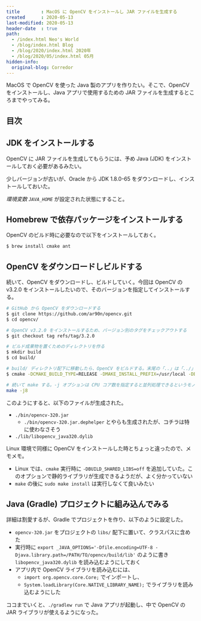 ```yaml
---
title        : MacOS に OpenCV をインストールし JAR ファイルを生成する
created      : 2020-05-13
last-modified: 2020-05-13
header-date  : true
path:
  - /index.html Neo's World
  - /blog/index.html Blog
  - /blog/2020/index.html 2020年
  - /blog/2020/05/index.html 05月
hidden-info:
  original-blog: Corredor
---
```


MacOS で OpenCV を使った Java 製のアプリを作りたい。そこで、OpenCV をインストールし、Java アプリで使用するための JAR ファイルを生成するところまでやってみる。

## 目次

## JDK をインストールする

OpenCV に JAR ファイルを生成してもらうには、予め Java (JDK) をインストールしておく必要があるみたい。

少しバージョンが古いが、Oracle から JDK 1.8.0-65 をダウンロードし、インストールしておいた。

*環境変数 `JAVA_HOME`* が設定された状態にすること。

## Homebrew で依存パッケージをインストールする

OpenCV のビルド時に必要なので以下をインストールしておく。

```bash
$ brew install cmake ant
```

## OpenCV をダウンロードしビルドする

続いて、OpenCV をダウンロードし、ビルドしていく。今回は OpenCV の v3.2.0 をインストールしたいので、そのバージョンを指定してインストールする。

```bash
# GitHub から OpenCV をダウンロードする
$ git clone https://github.com/ar90n/opencv.git
$ cd opencv/

# OpenCV v3.2.0 をインストールするため、バージョン別のタグをチェックアウトする
$ git checkout tag refs/tag/3.2.0

# ビルド成果物を置くためのディレクトリを作る
$ mkdir build
$ cd build/

# build/ ディレクトリ配下に移動したら、OpenCV をビルドする。末尾の「..」は「../」の意味
$ cmake -DCMAKE_BUILD_TYPE=RELEASE -DMAKE_INSTALL_PREFIX=/usr/local -DBUILD_TESTS=OFF -DWITH_FFMPEG=OFF -DBUILD_SHARED_LIBS=off ..

# 続いて make する。-j オプションは CPU コア数を指定すると並列処理できるというモノ。ココでは8コア CPU のマシンだったので -j8 とした
make -j8
```

このようにすると、以下のファイルが生成された。

- `./bin/opencv-320.jar`
  - `./bin/opencv-320.jar.dephelper` とやらも生成されたが、コチラは特に使わなさそう
- `./lib/libopencv_java320.dylib`

Linux 環境で同様に OpenCV をインストールした時とちょっと違ったので、メモメモ。

- Linux では、`cmake` 実行時に `-DBUILD_SHARED_LIBS=off` を追加していた。このオプションで静的ライブラリが生成できるようだが、よく分かっていない
- `make` の後に `sudo make install` は実行しなくて良いみたい

## Java (Gradle) プロジェクトに組み込んでみる

詳細は割愛するが、Gradle でプロジェクトを作り、以下のように設定した。

- `opencv-320.jar` をプロジェクトの `libs/` 配下に置いて、クラスパスに含めた
- 実行時に `export _JAVA_OPTIONS='-Dfile.encoding=UTF-8 -Djava.library.path=/PATH/TO/opencv/build/lib'` のように書き `libopencv_java320.dylib` を読み込むようにしておく
- アプリ内で OpenCV ライブラリを読み込むには、
  - `import org.opencv.core.Core;` でインポートし、
  - `System.loadLibrary(Core.NATIVE_LIBRARY_NAME);` でライブラリを読み込むようにした

ココまでいくと、`./gradlew run` で Java アプリが起動し、中で OpenCV の JAR ライブラリが使えるようになった。
